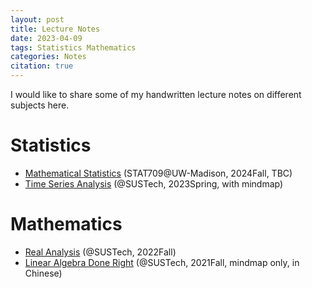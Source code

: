 ```yaml
---
layout: post
title: Lecture Notes
date: 2023-04-09
tags: Statistics Mathematics
categories: Notes
citation: true
---
```


I would like to share some of my handwritten lecture notes on different subjects here.

# Statistics
- [Mathematical Statistics](https://langtianm.github.io/assets/documents/Math_Stat.pdf) (STAT709@UW-Madison, 2024Fall, TBC)
- [Time Series Analysis](https://langtianm.github.io/assets/documents/TSA.pdf) (@SUSTech, 2023Spring, with mindmap)


# Mathematics
- [Real Analysis](https://langtianm.github.io/assets/documents/Real_Analysis.pdf) (@SUSTech, 2022Fall)
- [Linear Algebra Done Right](https://langtianm.github.io/assets/documents/Done_Right_Mindmap.pdf) (@SUSTech, 2021Fall, mindmap only, in Chinese)